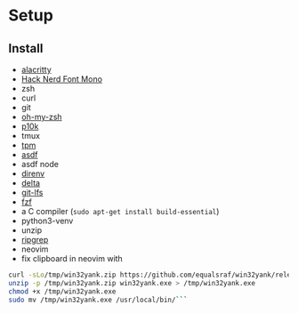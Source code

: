 # Setup

## Install
- [alacritty](https://github.com/alacritty/alacritty)
- [Hack Nerd Font Mono](https://github.com/ryanoasis/nerd-fonts)
- zsh
- curl
- git
- [oh-my-zsh](https://github.com/ohmyzsh/ohmyzsh)
- [p10k](https://github.com/romkatv/powerlevel10k)
- tmux
- [tpm](https://github.com/tmux-plugins/tpm)
- [asdf](https://github.com/asdf-vm/asdf)
- asdf node
- [direnv](https://github.com/direnv/direnv)
- [delta](https://github.com/dandavison/delta)
- [git-lfs](https://github.com/git-lfs/git-lfs)
- [fzf](https://github.com/junegunn/fzf)
- a C compiler (`sudo apt-get install build-essential`)
- python3-venv
- unzip
- [ripgrep](https://github.com/BurntSushi/ripgrep)
- neovim
- fix clipboard in neovim with
```sh
curl -sLo/tmp/win32yank.zip https://github.com/equalsraf/win32yank/releases/download/v0.0.4/win32yank-x64.zip
unzip -p /tmp/win32yank.zip win32yank.exe > /tmp/win32yank.exe
chmod +x /tmp/win32yank.exe
sudo mv /tmp/win32yank.exe /usr/local/bin/```
